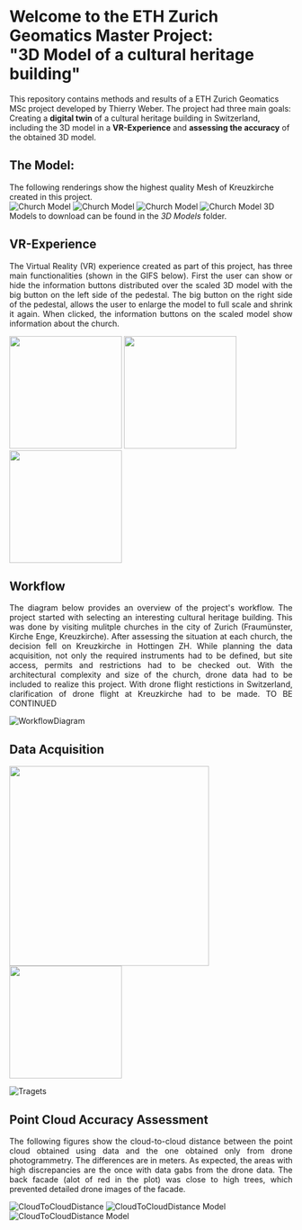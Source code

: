 # Welcome to the ETH Zurich Geomatics Master Project: <br> "3D Model of a cultural heritage building" <br>
This repository contains methods and results of a ETH Zurich Geomatics MSc project developed by Thierry Weber. The project had three main goals: Creating a **digital twin** of a cultural heritage building in Switzerland, including the 3D model in a **VR-Experience** and **assessing the accuracy** of the obtained 3D model. 

## The Model:
The following renderings show the highest quality Mesh of Kreuzkirche created in this project. </br>
![Church Model](ModelScreenshots/Full_MODEL_V10.png)
![Church Model](ModelScreenshots/Full_MODEL_V10_2.png)
![Church Model](ModelScreenshots/Full_MODEL_V10_3.png)
![Church Model](ModelScreenshots/Full_MODEL_V10_4.png)
3D Models to download can be found in the *3D Models* folder. 


## VR-Experience
<p style="text-align:justify">
  The Virtual Reality (VR) experience created as part of this project, has three main functionalities (shown in the GIFS below). First the user can 
  show or hide the information buttons distributed over the scaled 3D model with the big button on the left side of the pedestal. The big button on 
  the right side of the pedestal, allows the user to enlarge the model to full scale and shrink it again. When clicked, the information buttons on the scaled 
  model show information about the church.

</p>
<p float="left">
  <img src="VRExperienceGIFS/com.oculus.vrshell-20231217-120507.gif" width="200" />
  <img src="VRExperienceGIFS/com.oculus.vrshell-20231217-120507_1.gif" width="200" /> 
  <img src="VRExperienceGIFS/PopUpGIF.gif" width="200" /> 
</p>

## Workflow 
<p style="text-align:justify">
  The diagram below provides an overview of the project's workflow. The project started with selecting an interesting cultural heritage building. 
  This was done by visiting mulitple churches in the city of Zurich (Fraumünster, Kirche Enge, Kreuzkirche). After assessing the situation at each church, 
  the decision fell on Kreuzkirche in Hottingen ZH. While planning the data acquisition, not only the required instruments had to be defined, but site access, permits and restrictions had to be checked out.
  With the architectural complexity and size of the church, drone data had to be included to realize this project. With drone flight restictions in Switzerland, clarification of drone flight at Kreuzkirche had to     be made. TO BE CONTINUED
</p>

![WorkflowDiagram](Workflow/MP_3D_Model_Workflow2_6.drawio.png)


## Data Acquisition
<p float="left">
  <img src="DataAcquisition/20231019_143718891_iOS.jpg" width="355" />
  <img src="DataAcquisition/20231019_130802292_iOS.jpg" width="200" /> 
  
</p>

![Tragets](DataAcquisition/Target_Overview.PNG)

## Point Cloud Accuracy Assessment 
<p style="text-align: justify">
The following figures show the cloud-to-cloud distance between the point cloud obtained using data and the one obtained only from drone photogrammetry. The differences are in meters. 
As expected, the areas with high discrepancies are the once with data gabs from the drone data. The back facade (alot of red in the plot) was close to high trees, which prevented 
detailed drone images of the facade.
</p>

![CloudToCloudDistance](Cloud-toCloudDistance/Cloud-toCloudDrone-All14.png)
![CloudToCloudDistance Model](Cloud-toCloudDistance/Cloud-toCloudDrone-All8.png)
![CloudToCloudDistance Model](Cloud-toCloudDistance/Cloud-toCloudDrone-All9.png)


